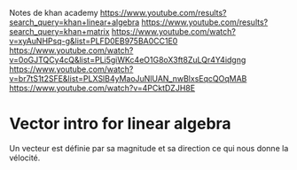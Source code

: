 Notes de khan academy
https://www.youtube.com/results?search_query=khan+linear+algebra
https://www.youtube.com/results?search_query=khan+matrix
https://www.youtube.com/watch?v=xyAuNHPsq-g&list=PLFD0EB975BA0CC1E0
https://www.youtube.com/watch?v=0oGJTQCy4cQ&list=PLi5giWKc4eO1G8oX3ft8ZuLQr4Y4idgng
https://www.youtube.com/watch?v=br7tS1t2SFE&list=PLXSlB4yMaoJuNlUAN_nwBlxsEqcQOqMAB
https://www.youtube.com/watch?v=4PCktDZJH8E

# Vector intro for linear algebra


Un vecteur est définie par sa magnitude et sa direction ce qui nous donne la vélocité.